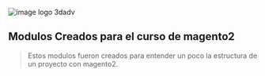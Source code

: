 ![image logo 3dadv](https://3dadv.mx/wp-content/uploads/2022/02/Logo-3dadv-2021-Menu.png)
## Modulos Creados para el curso de magento2

> Estos modulos fueron creados para entender un poco la estructura de un proyecto con magento2.

